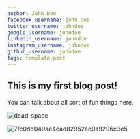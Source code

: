 ```yaml
---
author: John Doe
facebook_username: john.doe
twitter_username: johndoe
google_username: johndoe
linkedin_username: johndoe
instagram_username: johndoe
github_username: johndoe
tags: template-post 
---
```


## This is my first blog post!

You can talk about all sort of fun things here.

![dead-space](https://user-images.githubusercontent.com/126524087/222536646-197867b0-bdaf-43cf-b114-6c5b1c0797ed.gif)

![7fc0dd049ae4cad82952ac0a9296c3e5](https://user-images.githubusercontent.com/126524087/222536689-7cb48866-52c3-4f76-9a8c-6e0c9f9c3a0b.png)
